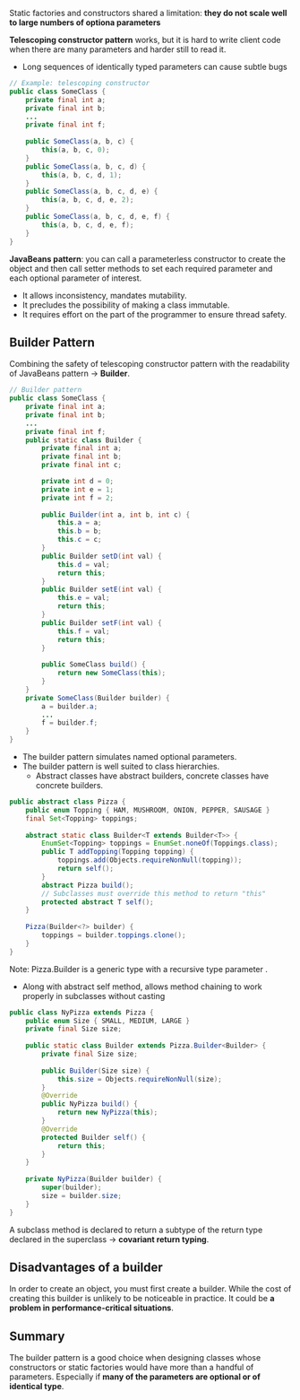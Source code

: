 Static factories and constructors shared a limitation:
**they do not scale well to large numbers of optiona parameters**

**Telescoping constructor pattern** works, but it is hard to write client code when there are many parameters and harder still to read it.
* Long sequences of identically typed parameters can cause subtle bugs

```java
// Example: telescoping constructor
public class SomeClass {
    private final int a;
    private final int b;
    ...
    private final int f;
    
    public SomeClass(a, b, c) {
        this(a, b, c, 0);
    }
    public SomeClass(a, b, c, d) {
        this(a, b, c, d, 1);
    }
    public SomeClass(a, b, c, d, e) {
        this(a, b, c, d, e, 2);
    }
    public SomeClass(a, b, c, d, e, f) {
        this(a, b, c, d, e, f);
    }
}
```

**JavaBeans pattern**: you can call a parameterless constructor to create the object and then call setter methods to set each required parameter and each optional parameter of interest.
* It allows inconsistency, mandates mutability.
* It precludes the possibility of making a class immutable.
* It requires effort on the part of the programmer to ensure thread safety.

## Builder Pattern
Combining the safety of telescoping constructor pattern with the readability of JavaBeans pattern → **Builder**.

```java
// Builder pattern
public class SomeClass {
    private final int a;
    private final int b;
    ...
    private final int f;
    public static class Builder {
        private final int a;
        private final int b;
        private final int c;

        private int d = 0;
        private int e = 1;
        private int f = 2;
        
        public Builder(int a, int b, int c) {
            this.a = a;
            this.b = b;
            this.c = c;
        }
        public Builder setD(int val) {
            this.d = val;
            return this;
        }
        public Builder setE(int val) {
            this.e = val;
            return this;
        }
        public Builder setF(int val) {
            this.f = val;
            return this;
        }
        
        public SomeClass build() {
            return new SomeClass(this);
        }
    }
    private SomeClass(Builder builder) {
        a = builder.a;
        ...
        f = builder.f;
    }
}
```

* The builder pattern simulates named optional parameters.
* The builder pattern is well suited to class hierarchies.
  * Abstract classes have abstract builders, concrete classes have concrete builders.

```java
public abstract class Pizza {
    public enum Topping { HAM, MUSHROOM, ONION, PEPPER, SAUSAGE }
    final Set<Topping> toppings;
    
    abstract static class Builder<T extends Builder<T>> {
        EnumSet<Topping> toppings = EnumSet.noneOf(Toppings.class);
        public T addTopping(Topping topping) {
            toppings.add(Objects.requireNonNull(topping));
            return self();
        }
        abstract Pizza build();
        // Subclasses must override this method to return "this"
        protected abstract T self();
    }
    
    Pizza(Builder<?> builder) {
        toppings = builder.toppings.clone();
    }
}
```

Note: Pizza.Builder is a generic type with a recursive type parameter .
* Along with abstract self method, allows method chaining to work properly in subclasses without casting

```java
public class NyPizza extends Pizza {
    public enum Size { SMALL, MEDIUM, LARGE }
    private final Size size;
    
    public static class Builder extends Pizza.Builder<Builder> {
        private final Size size;
        
        public Builder(Size size) {
            this.size = Objects.requireNonNull(size);
        }
        @Override
        public NyPizza build() {
            return new NyPizza(this);
        }
        @Override
        protected Builder self() {
            return this;
        }
    }
    
    private NyPizza(Builder builder) {
        super(builder);
        size = builder.size;
    }
}
```

A subclass method is declared to return a subtype of the return type declared in the superclass → **covariant return typing**.

## Disadvantages of a builder
In order to create an object, you must first create a builder. While the cost of creating this builder is unlikely to be noticeable in practice. It could be **a problem in performance-critical situations**.

## Summary
The builder pattern is a good choice when designing classes whose constructors or static factories would have more than a handful of parameters. Especially if **many of the parameters are optional or of identical type**.
